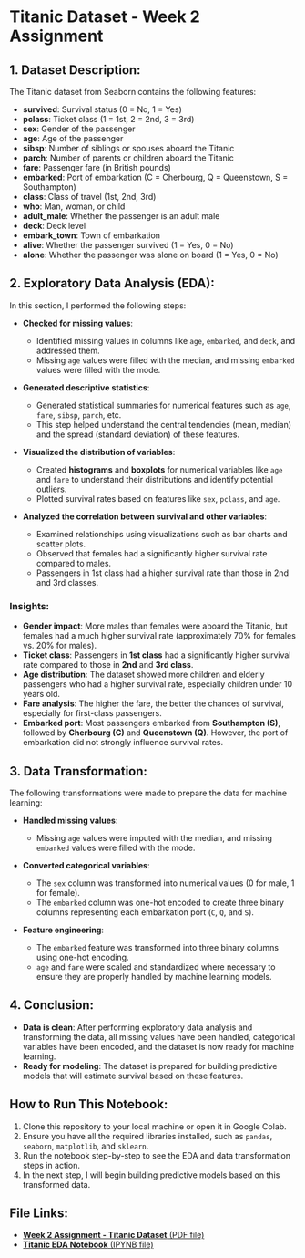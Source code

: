 # Titanic Dataset - Week 2 Assignment

## 1. Dataset Description:
The Titanic dataset from Seaborn contains the following features:

- **survived**: Survival status (0 = No, 1 = Yes)
- **pclass**: Ticket class (1 = 1st, 2 = 2nd, 3 = 3rd)
- **sex**: Gender of the passenger
- **age**: Age of the passenger
- **sibsp**: Number of siblings or spouses aboard the Titanic
- **parch**: Number of parents or children aboard the Titanic
- **fare**: Passenger fare (in British pounds)
- **embarked**: Port of embarkation (C = Cherbourg, Q = Queenstown, S = Southampton)
- **class**: Class of travel (1st, 2nd, 3rd)
- **who**: Man, woman, or child
- **adult_male**: Whether the passenger is an adult male
- **deck**: Deck level
- **embark_town**: Town of embarkation
- **alive**: Whether the passenger survived (1 = Yes, 0 = No)
- **alone**: Whether the passenger was alone on board (1 = Yes, 0 = No)

## 2. Exploratory Data Analysis (EDA):
In this section, I performed the following steps:

- **Checked for missing values**: 
  - Identified missing values in columns like `age`, `embarked`, and `deck`, and addressed them.
  - Missing `age` values were filled with the median, and missing `embarked` values were filled with the mode.

- **Generated descriptive statistics**: 
  - Generated statistical summaries for numerical features such as `age`, `fare`, `sibsp`, `parch`, etc.
  - This step helped understand the central tendencies (mean, median) and the spread (standard deviation) of these features.

- **Visualized the distribution of variables**: 
  - Created **histograms** and **boxplots** for numerical variables like `age` and `fare` to understand their distributions and identify potential outliers.
  - Plotted survival rates based on features like `sex`, `pclass`, and `age`.

- **Analyzed the correlation between survival and other variables**: 
  - Examined relationships using visualizations such as bar charts and scatter plots.
  - Observed that females had a significantly higher survival rate compared to males.
  - Passengers in 1st class had a higher survival rate than those in 2nd and 3rd classes.

### Insights:
- **Gender impact**: More males than females were aboard the Titanic, but females had a much higher survival rate (approximately 70% for females vs. 20% for males).
- **Ticket class**: Passengers in **1st class** had a significantly higher survival rate compared to those in **2nd** and **3rd class**.
- **Age distribution**: The dataset showed more children and elderly passengers who had a higher survival rate, especially children under 10 years old.
- **Fare analysis**: The higher the fare, the better the chances of survival, especially for first-class passengers.
- **Embarked port**: Most passengers embarked from **Southampton (S)**, followed by **Cherbourg (C)** and **Queenstown (Q)**. However, the port of embarkation did not strongly influence survival rates.

## 3. Data Transformation:
The following transformations were made to prepare the data for machine learning:

- **Handled missing values**: 
  - Missing `age` values were imputed with the median, and missing `embarked` values were filled with the mode.
  
- **Converted categorical variables**: 
  - The `sex` column was transformed into numerical values (0 for male, 1 for female).
  - The `embarked` column was one-hot encoded to create three binary columns representing each embarkation port (`C`, `Q`, and `S`).

- **Feature engineering**: 
  - The `embarked` feature was transformed into three binary columns using one-hot encoding.
  - `age` and `fare` were scaled and standardized where necessary to ensure they are properly handled by machine learning models.

## 4. Conclusion:
- **Data is clean**: After performing exploratory data analysis and transforming the data, all missing values have been handled, categorical variables have been encoded, and the dataset is now ready for machine learning.
- **Ready for modeling**: The dataset is prepared for building predictive models that will estimate survival based on these features.

## How to Run This Notebook:
1. Clone this repository to your local machine or open it in Google Colab.
2. Ensure you have all the required libraries installed, such as `pandas`, `seaborn`, `matplotlib`, and `sklearn`.
3. Run the notebook step-by-step to see the EDA and data transformation steps in action.
4. In the next step, I will begin building predictive models based on this transformed data.

## File Links:
- [**Week 2 Assignment - Titanic Dataset** (PDF file)](https://github.com/HugoBA25/MIS-451/blob/main/In-class%20coding%20-%20W2.pdf)
- [**Titanic EDA Notebook** (IPYNB file)](path_to_your_notebook_file)
